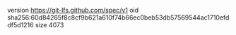 version https://git-lfs.github.com/spec/v1
oid sha256:60d84265f8c8cf9b621a610f74b66ec0beb53db57569544ac1710efddf5d1216
size 4073
